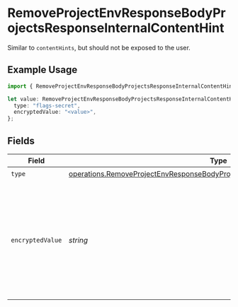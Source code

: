# RemoveProjectEnvResponseBodyProjectsResponseInternalContentHint

Similar to `contentHints`, but should not be exposed to the user.

## Example Usage

```typescript
import { RemoveProjectEnvResponseBodyProjectsResponseInternalContentHint } from "@vercel/sdk/models/operations/removeprojectenv.js";

let value: RemoveProjectEnvResponseBodyProjectsResponseInternalContentHint = {
  type: "flags-secret",
  encryptedValue: "<value>",
};
```

## Fields

| Field                                                                                                                                                                            | Type                                                                                                                                                                             | Required                                                                                                                                                                         | Description                                                                                                                                                                      |
| -------------------------------------------------------------------------------------------------------------------------------------------------------------------------------- | -------------------------------------------------------------------------------------------------------------------------------------------------------------------------------- | -------------------------------------------------------------------------------------------------------------------------------------------------------------------------------- | -------------------------------------------------------------------------------------------------------------------------------------------------------------------------------- |
| `type`                                                                                                                                                                           | [operations.RemoveProjectEnvResponseBodyProjectsResponse200ApplicationJson3Type](../../models/operations/removeprojectenvresponsebodyprojectsresponse200applicationjson3type.md) | :heavy_check_mark:                                                                                                                                                               | N/A                                                                                                                                                                              |
| `encryptedValue`                                                                                                                                                                 | *string*                                                                                                                                                                         | :heavy_check_mark:                                                                                                                                                               | Contains the `value` of the env variable, encrypted with a special key to make decryption possible in the subscriber Lambda.                                                     |